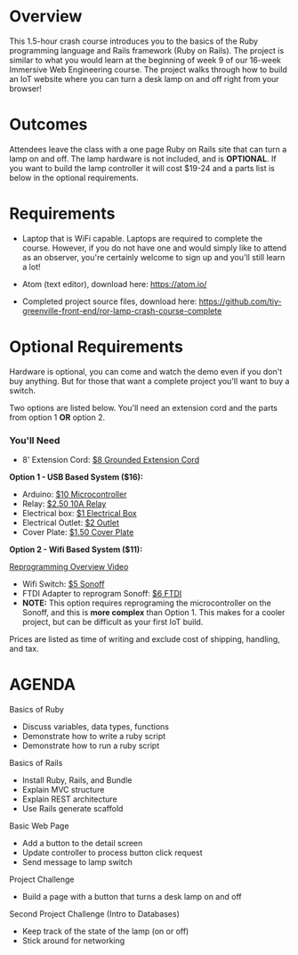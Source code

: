 # Overview

This 1.5-hour crash course introduces you to the basics of the Ruby programming language and Rails framework (Ruby on Rails). The project is similar to what you would learn at the beginning of week 9 of our 16-week Immersive Web Engineering course. The project walks through how to build an IoT website where you can turn a desk lamp on and off right from your browser!

# Outcomes

Attendees leave the class with a one page Ruby on Rails site that can turn a lamp on and off. The lamp hardware is not included, and is **OPTIONAL**. If you want to build the lamp controller it will cost $19-24 and a parts list is below in the optional requirements.

# Requirements

 * Laptop that is WiFi capable. Laptops are required to complete the course. However, if you do not have one and would simply like to attend as an observer, you're certainly welcome to sign up and you'll still learn a lot!

 * Atom (text editor), download here: https://atom.io/

 * Completed project source files, download here: https://github.com/tiy-greenville-front-end/ror-lamp-crash-course-complete

# Optional Requirements

Hardware is optional, you can come and watch the demo even if you don't buy anything. But for those that want a complete project you'll want to buy a switch.

Two options are listed below. You'll need an extension cord and the parts from option 1 __OR__ option 2.

### You'll Need

* 8' Extension Cord: [$8 Grounded Extension Cord](http://www.homedepot.com/p/GE-8-ft-3-Outlet-Grounded-Office-Extension-Cord-50251/203806463)

__Option 1 - USB Based System ($16):__

* Arduino: [$10 Microcontroller](https://www.amazon.com/Elegoo-ATmega328P-ATMEGA16U2-Compatible-Arduino/dp/B01EWOE0UU/ref=sr_1_5?ie=UTF8&qid=1494870395&sr=8-5&keywords=arduino)
* Relay: [$2.50 10A Relay](https://www.amazon.com/TOOGOO-2-Channel-Module-Arduino-Electronic/dp/B00MN91LOA/ref=sr_1_24?s=hi&ie=UTF8&qid=1494870792&sr=1-24&keywords=arduino+relay+board)
* Electrical box: [$1 Electrical Box](http://www.homedepot.com/p/1-Gang-14-cu-in-Old-Work-Box-B114RB/100404027)
* Electrical Outlet: [$2 Outlet](http://www.homedepot.com/p/Leviton-Prograde-15-Amp-Double-Pole-Duplex-Outlet-White-R62-CBR15-00W/202066707)
* Cover Plate: [$1.50 Cover Plate](http://www.homedepot.com/p/Leviton-Decora-2-Gang-Midway-1-Duplex-Outlet-Combination-Nylon-Wall-Plate-White-R52-PJ826-00W/202059789)

__Option 2 - Wifi Based System ($11):__

[Reprogramming Overview Video](https://youtu.be/-JxPWA-qxAk?t=2m56s)

* Wifi Switch: [$5 Sonoff](https://www.itead.cc/sonoff-wifi-wireless-switch.html)
* FTDI Adapter to reprogram Sonoff: [$6 FTDI](https://www.amazon.com/HiLetgo-Ft232rl-Serial-Adapter-Arduino/dp/B00IJXZQ7C/)
* __NOTE:__ This option requires reprograming the microcontroller on the Sonoff, and this is __more complex__ than Option 1. This makes for a cooler project, but can be difficult as your first IoT build.

Prices are listed as time of writing and exclude cost of shipping, handling, and tax.

# AGENDA

Basics of Ruby

 * Discuss variables, data types, functions
 * Demonstrate how to write a ruby script
 * Demonstrate how to run a ruby script

Basics of Rails

 * Install Ruby, Rails, and Bundle
 * Explain MVC structure
 * Explain REST architecture
 * Use Rails generate scaffold

Basic Web Page

 * Add a button to the detail screen
 * Update controller to process button click request
 * Send message to lamp switch

Project Challenge

 * Build a page with a button that turns a desk lamp on and off

Second Project Challenge (Intro to Databases)

 * Keep track of the state of the lamp (on or off)
 * Stick around for networking
